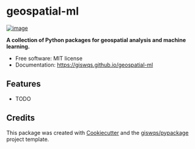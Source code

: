 # geospatial-ml


[![image](https://img.shields.io/pypi/v/geospatial-ml.svg)](https://pypi.python.org/pypi/geospatial-ml)


**A collection of Python packages for geospatial analysis and machine learning.**


-   Free software: MIT license
-   Documentation: https://giswqs.github.io/geospatial-ml
    

## Features

-   TODO

## Credits

This package was created with [Cookiecutter](https://github.com/cookiecutter/cookiecutter) and the [giswqs/pypackage](https://github.com/giswqs/pypackage) project template.
